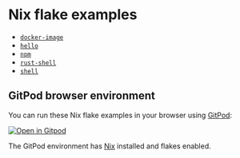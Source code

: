 # Nix flake examples

- [`docker-image`](./docker-image/)
- [`hello`](./hello/)
- [`npm`](./npm/)
- [`rust-shell`](./rust-shell/)
- [`shell`](./shell/)

## GitPod browser environment

You can run these Nix flake examples in your browser using [GitPod]:

[![Open in Gitpod](https://gitpod.io/button/open-in-gitpod.svg)](https://gitpod.io/#https://github.com/the-nix-way/nix-flakes-examples)

The GitPod environment has [Nix] installed and flakes enabled.

[gitpod]: https://gitpod.io
[nix]: https://nixos.org
